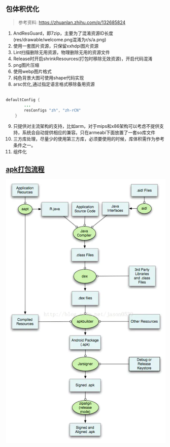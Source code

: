 ## 包体积优化

> 参考资料: https://zhuanlan.zhihu.com/p/132685824

1. AndResGuard，即7zip，主要为了混淆资源ID长度(res/drawable/welcome.png混淆为r/s/a.png)
2. 使用一套图片资源，只保留xxhdpi图片资源
3. Lint扫描删除无用资源，物理删除无用的资源文件
4. Release时开启shrinkResources(打包时移除无效资源)，开启代码混淆
5. png图片压缩
6. 使用webp图片格式
7. 纯色背景大图可使用shape代码实现
8. arsc优化,通过指定语言格式移除备用资源

```java

defaultConfig {
        ...
        resConfigs "zh", "zh-rCN"
    }

```

9. 只提供对主流架构的支持，比如arm，对于mips和x86架构可以考虑不提供支持，系统会自动提供相应的兼容。只在armeabi下面放置了一套so库文件
10. 三方库处理，尽量少的使用第三方库，必须要使用的时候，库体积需作为参考条件之一。
11. 组件化


## [apk打包流程](https://www.jianshu.com/p/d29c37dda256)
![avatar](../img/apk_package.webp)

